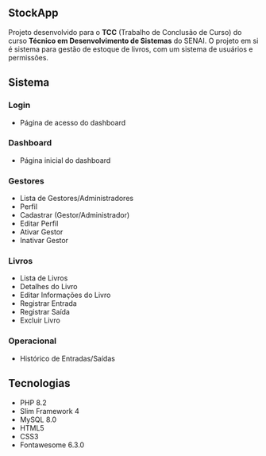 ## StockApp
Projeto desenvolvido para o **TCC** (Trabalho de Conclusão de Curso) do curso **Técnico em Desenvolvimento de Sistemas** do SENAI.
O projeto em si é sistema para gestão de estoque de livros, com um sistema de usuários e permissões.

## Sistema
### Login
* Página de acesso do dashboard
### Dashboard
* Página inicial do dashboard
### Gestores
* Lista de Gestores/Administradores
* Perfil
* Cadastrar (Gestor/Administrador)
* Editar Perfil
* Ativar Gestor
* Inativar Gestor
### Livros
* Lista de Livros
* Detalhes do Livro
* Editar Informações do Livro
* Registrar Entrada
* Registrar Saída
* Excluir Livro
### Operacional
* Histórico de Entradas/Saídas

## Tecnologias
* PHP 8.2
* Slim Framework 4
* MySQL 8.0
* HTML5
* CSS3
* Fontawesome 6.3.0
